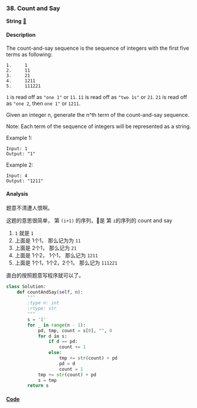 ### 38. Count and Say

**String**    [💚](https://leetcode.com/problems/count-and-say)    

#### Description

The count-and-say sequence is the sequence of integers with the first five terms as following:

```
1.     1
2.     11
3.     21
4.     1211
5.     111221
```

`1` is read off as `"one 1"` or `11`.
`11` is read off as `"two 1s"` or `21`.
`21` is read off as `"one 2`, then `one 1"` or `1211`.

Given an integer n, generate the n^th term of the count-and-say sequence.

Note: Each term of the sequence of integers will be represented as a string.

Example 1:

```
Input: 1
Output: "1"
```

Example 2:

```
Input: 4
Output: "1211"
```

#### Analysis

题意不清遭人恨啊。

这题的意思很简单， 第 `(i+1)` 的序列，是 第 `i`的序列的 count and say

1. `1` 就是 `1`
2. 上面是 1个1， 那么记为为 `11`
3. 上面是 2个1， 那么记为 `21`
4. 上面是 1个2， 1个1， 那么记为 `1211`
5. 上面是 1个1，1个2，2个1， 那么记为 `111221`

直白的按照题意写程序就可以了。

```python
class Solution:
    def countAndSay(self, n):
        """
        :type n: int
        :rtype: str
        """
        s = '1'
        for _ in range(n - 1):
            pd, tmp, count = s[0], "", 0
            for d in s:
                if d == pd:
                    count += 1
                else:
                    tmp += str(count) + pd
                    pd = d
                    count = 1
            tmp += str(count) + pd
            s = tmp
        return s
```

#### [Code](../python/38.%20Count%20and%20Say.py)
